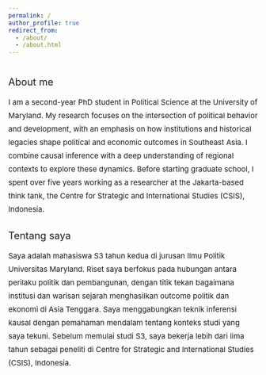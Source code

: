 ```yaml
---
permalink: /
author_profile: true
redirect_from: 
  - /about/
  - /about.html
---
```


<style>
  .about-section {
    margin-top: 40px; /* Adjust spacing above the section */
  }

  .about-section h2 {
    font-weight: normal !important; /* Force non-bold styling */
    font-size: 20px; /* Increase header size */
    margin-bottom: 10px; /* Add spacing below headers */
  }

  .about-section p {
    font-size: 15px; /* Increase font size for the write-up */
    line-height: 1.8; /* Improve readability with line spacing */
  }

  .about-section .spacer {
    margin-top: 20px; /* Adds space between sections */
  }
</style>

<div class="about-section">
  <h2>About me</h2>
  <p>I am a second-year PhD student in Political Science at the University of Maryland. My research focuses on the intersection of political behavior and development, with an emphasis on how institutions and historical legacies shape political and economic outcomes in Southeast Asia. I combine causal inference with a deep understanding of regional contexts to explore these dynamics. Before starting graduate school, I spent over five years working as a researcher at the Jakarta-based think tank, the Centre for Strategic and International Studies (CSIS), Indonesia.</p>

  <div class="spacer"></div>

  <h2>Tentang saya</h2>
  <p>Saya adalah mahasiswa S3 tahun kedua di jurusan Ilmu Politik Universitas Maryland. Riset saya berfokus pada hubungan antara perilaku politik dan pembangunan, dengan titik tekan bagaimana institusi dan warisan sejarah menghasilkan outcome politik dan ekonomi di Asia Tenggara. Saya menggabungkan teknik inferensi kausal dengan pemahaman  mendalam tentang konteks studi yang saya tekuni. Sebelum memulai studi S3, saya bekerja lebih dari lima tahun sebagai peneliti di Centre for Strategic and International Studies (CSIS), Indonesia.</p>
</div>
